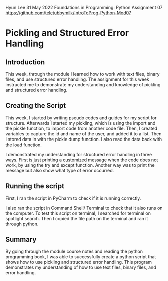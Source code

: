 Hyun Lee
31 May 2022
Foundations in Programming: Python
Assignment 07
https://github.com/teletubbymilk/IntroToProg-Python-Mod07 

# Pickling and Structured Error Handling
## Introduction
This week, through the module I learned how to work with text files, binary files, and use structured error handling. The assignment for this week instructed me to demonstrate my understanding and knowledge of pickling and structured error handling. 
## Creating the Script
This week, I started by writing pseudo codes and guides for my script for structure. Afterwards I started my pickling, which is using the import and the pickle function, to import code from another code file. Then, I created variables to capture the id and name of the user, and added it to a list. Then I stored data in with the pickle dump function. I also read the data back with the load function. 

I demonstrated my understanding for structured error handling in three ways. First is just printing a customized message when the code does not work, by using the try and except function. Another way was to print the message but also show what type of error occurred. 

## Running the script
First, I ran the script in PyCharm to check if it is running correctly. 

I also ran the script in Command Shell/ Terminal to check that it also runs on the computer. To test this script on terminal, I searched for terminal on spotlight search. Then I copied the file path on the terminal and ran it through python. 

## Summary
By going through the module course notes and reading the python programming book, I was able to successfully create a python script that shows how to use pickling and structured error handling. This program demonstrates my understanding of how to use text files, binary files, and error handling. 


